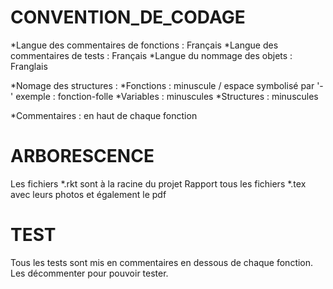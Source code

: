 CONVENTION_DE_CODAGE
=======================================================

*Langue des commentaires de fonctions : Français
*Langue des commentaires de tests : Français
*Langue du nommage des objets : Franglais

*Nomage des structures : 
	*Fonctions : minuscule / espace symbolisé par '-'
		     exemple : fonction-folle
	*Variables : minuscules 
	*Structures : minuscules

*Commentaires : en haut de chaque fonction

ARBORESCENCE
=======================================================
Les fichiers *.rkt sont à la racine du projet
Rapport
	tous les fichiers *.tex avec leurs photos et également le pdf


TEST
======================================================
Tous les tests sont mis en commentaires en dessous de chaque fonction. Les décommenter pour pouvoir tester. 
